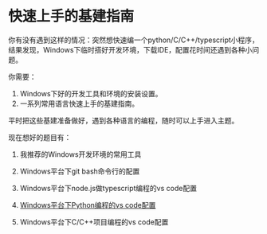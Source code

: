 # 快速上手的基建指南

你有没有遇到这样的情况：突然想快速编一个python/C/C++/typescript小程序，结果发现，Windows下临时搭好开发环境，下载IDE，配置花时间还遇到各种小问题。

你需要：

1. Windows下好的开发工具和环境的安装设置。
2. 一系列常用语言快速上手的基建指南。

平时把这些基建准备做好，遇到各种语言的编程，随时可以上手进入主题。

现在想好的题目有：

1. 我推荐的Windows开发环境的常用工具

2. Windows平台下git bash命令行的配置

3. Windows平台下node.js做typescript编程的vs code配置

4. [Windows平台下Python编程的vs code配置](python.md)

5. Windows平台下C/C++项目编程的vs code配置
